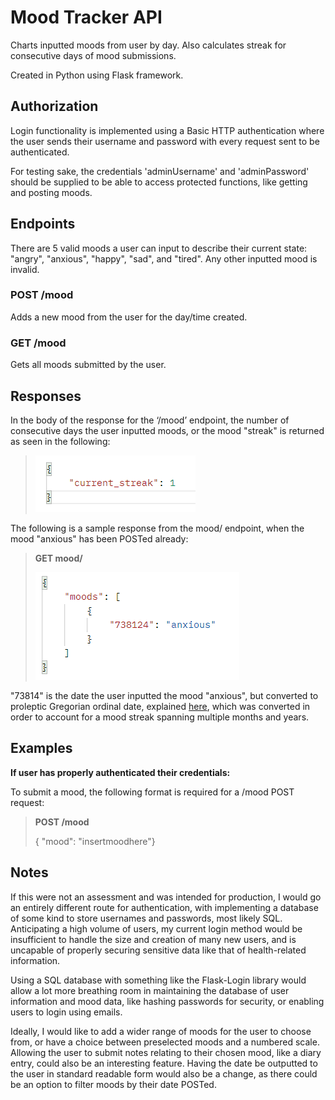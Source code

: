 # Mood Tracker API

Charts inputted moods from user by day. Also calculates streak for consecutive days of mood submissions.

Created in Python using Flask framework.

## Authorization

Login functionality is implemented using a Basic HTTP authentication where the user sends their username and password with every request sent to be authenticated.

For testing sake, the credentials 'adminUsername' and 'adminPassword' should be supplied to be able to access protected functions, like getting and posting moods.

## Endpoints

There are 5 valid moods a user can input to describe their current state: "angry", "anxious", "happy", "sad", and "tired". Any other inputted mood is invalid.

### **POST** /mood

Adds a new mood from the user for the day/time created.

### **GET** /mood

Gets all moods submitted by the user.

## Responses
In the body of the response for the ‘/mood’ endpoint, the number of consecutive days the user inputted moods, or the mood "streak" is returned as seen in the following:

>![](images/SS2.png)

The following is a sample response from the mood/ endpoint, when the mood "anxious" has been POSTed already:
>**GET mood/**
>
>![](images/SS1.png)

"73814" is the date the user inputted the mood "anxious", but converted to proleptic Gregorian ordinal date, explained [here](https://www.geeksforgeeks.org/python-datetime-toordinal-method-with-example/), which was converted in order to account for a mood streak spanning multiple months and years.

## Examples

**If user has properly authenticated their credentials:**

To submit a mood, the following format is required for a /mood POST request:
> **POST /mood**
>
> { "mood": "insertmoodhere"}

## Notes

If this were not an assessment and was intended for production, I would go an entirely different route for authentication, with implementing a database of some kind to store usernames and passwords, most likely SQL. Anticipating a high volume of users, my current login method would be insufficient to handle the size and creation of many new users, and is uncapable of properly securing sensitive data like that of health-related information. 

Using a SQL database with something like the Flask-Login library would allow a lot more breathing room in maintaining the database of user information and mood data, like hashing passwords for security, or enabling users to login using emails.

Ideally, I would like to add a wider range of moods for the user to choose from, or have a choice between preselected moods and a numbered scale. Allowing the user to submit notes relating to their chosen mood, like a diary entry, could also be an interesting feature. Having the date be outputted to the user in standard readable form would also be a change, as there could be an option to filter moods by their date POSTed.
